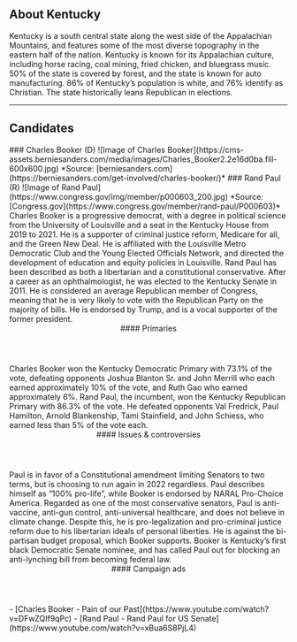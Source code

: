 ## About Kentucky
Kentucky is a south central state along the west side of the Appalachian Mountains, and features some of the most diverse topography in the eastern half of the nation. Kentucky is known for its Appalachian culture, including horse racing, coal mining, fried chicken, and bluegrass music. 50% of the state is covered by forest, and the state is known for auto manufacturing. 86% of Kentucky’s population is white, and 76% identify as Christian. The state historically leans Republican in elections. 

---

## Candidates

<Grid>
  <Box>
    ### Charles Booker (D)
    ![Image of Charles Booker](https://cms-assets.berniesanders.com/media/images/Charles_Booker2.2e16d0ba.fill-600x600.jpg)
    *Source: [berniesanders.com](https://berniesanders.com/get-involved/charles-booker/)*
  </Box>
  <Box>
    ### Rand Paul (R)
    ![Image of Rand Paul](https://www.congress.gov/img/member/p000603_200.jpg)
    *Source: [Congress.gov](https://www.congress.gov/member/rand-paul/P000603)*
  </Box>

  <Box>
    Charles Booker is a progressive democrat, with a degree in political science from the University of Louisville and a seat in the Kentucky House from 2019 to 2021. He is a supporter of criminal justice reform, Medicare for all, and the Green New Deal. He is affiliated with the Louisville Metro Democratic Club and the Young Elected Officials Network, and directed the development of education and equity policies in Louisville.
  </Box>
  <Box>
    Rand Paul has been described as both a libertarian and a constitutional conservative. After a career as an ophthalmologist, he was elected to the Kentucky Senate in 2011. He is considered an average Republican member of Congress, meaning that he is very likely to vote with the Republican Party on the majority of bills. He is endorsed by Trump, and is a vocal supporter of the former president.
  </Box>

  <Header>
    #### Primaries
  </Header>
  <Box>
    Charles Booker won the Kentucky Democratic Primary with 73.1% of the vote, defeating opponents Joshua Blanton Sr. and John Merrill who each earned approximately 10% of the vote, and Ruth Gao who earned approximately 6%.
  </Box>
  <Box>
    Rand Paul, the incumbent, won the Kentucky Republican Primary with 86.3% of the vote. He defeated opponents Val Fredrick, Paul Hamilton, Arnold Blankenship, Tami Stainfield, and John Schiess, who earned less than 5% of the vote each.
  </Box>

  <Header>
    #### Issues & controversies
  </Header>

  <WideBox>
    Paul is in favor of a Constitutional amendment limiting Senators to two terms, but is choosing to run again in 2022 regardless. Paul describes himself as “100% pro-life”, while Booker is endorsed by NARAL Pro-Choice America. Regarded as one of the most conservative senators, Paul is anti-vaccine, anti-gun control, anti-universal healthcare, and does not believe in climate change. Despite this, he is pro-legalization and pro-criminal justice reform due to his libertarian ideals of personal liberties. He is against the bi-partisan budget proposal, which Booker supports. Booker is Kentucky’s first black Democratic Senate nominee, and has called Paul out for blocking an anti-lynching bill from becoming federal law.
  </WideBox>
 
  <Header>
    #### Campaign ads
  </Header>
  <Box>
    - [Charles Booker - Pain of our Past](https://www.youtube.com/watch?v=DFwZQIf9qPc)
  </Box>
  <Box>
    - [Rand Paul - Rand Paul for US Senate](https://www.youtube.com/watch?v=xBua6S8PjL4)
  </Box>
</Grid>
